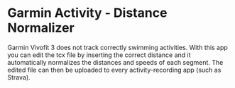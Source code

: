 # Garmin Activity - Distance Normalizer
Garmin Vivofit 3 does not track correctly swimming activities. 
With this app you can edit the tcx file by inserting the correct distance and it automatically normalizes the distances and speeds of each segment. 
The edited file can then be uploaded to every activity-recording app (such as Strava).
